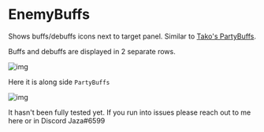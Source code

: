 # EnemyBuffs
Shows buffs/debuffs icons next to target panel. Similar to  [Tako's PartyBuffs](https://github.com/ProjectTako/ffxi-addons/tree/master/partybuffs).

Buffs and debuffs are displayed in 2 separate rows.

![img](https://i.imgur.com/wPqjIma.png)

Here it is along side `PartyBuffs`

![img](https://i.imgur.com/sIGhQhL.png)

It hasn't been fully tested yet. If you run into issues please reach out to me here or in Discord Jaza#6599